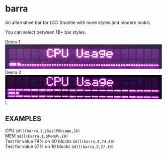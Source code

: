 # barra
An alternative bar for LCD Smartie with more styles and modern looks\

You can select between **10+** bar styles.

Demo 1\
![Example 1](https://github.com/Limbos-goodies-for-LCDSmartie/barra/blob/main/images/pic1.png)\
Demo 2\
![Example 2](https://github.com/Limbos-goodies-for-LCDSmartie/barra/blob/main/images/pic2.png)\

EXAMPLES
--------
CPU 								`$dll(barra,1,$SysCPUUsage,16)`\
MEM 								`$dll(barra,1,$MemU%,20)`\
Test for value 74% on 40 blocks 	`$dll(barra,4,74,40)`\
Test for value 57% on 10 blocks 	`$dll(barra,3,57,10)`
